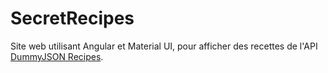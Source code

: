 # SecretRecipes

Site web utilisant Angular et Material UI, pour afficher des recettes de l'API [DummyJSON Recipes](https://dummyjson.com/docs/recipes).
